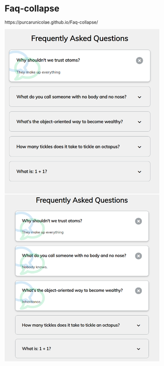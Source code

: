 # Faq-collapse

<p>https://purcarunicolae.github.io/Faq-collapse/</p>
<img src="Images/img1.PNG" width=600px>
<bl>
<img src="Images/img2.PNG" width=600px>
<bl>
